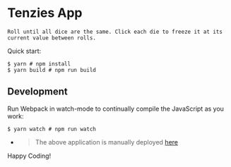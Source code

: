 # Tenzies App

```
Roll until all dice are the same. Click each die to freeze it at its current value between rolls.
```
Quick start:

```
$ yarn # npm install
$ yarn build # npm run build
```

## Development

Run Webpack in watch-mode to continually compile the JavaScript as you work:

```
$ yarn watch # npm run watch
```

* > The above application is manually deployed [here](https://magnificent-semolina-30bd0b.netlify.app/)

Happy Coding!
